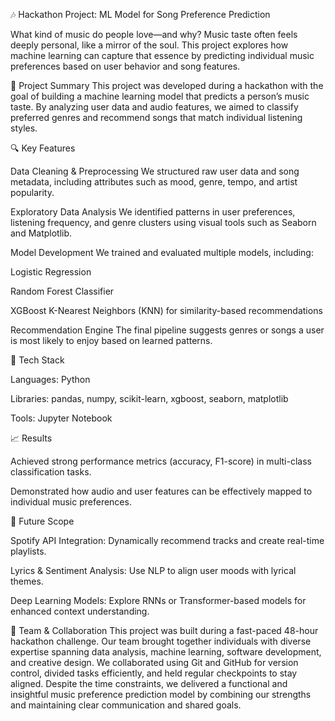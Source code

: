🎶 Hackathon Project: ML Model for Song Preference Prediction

What kind of music do people love—and why?
Music taste often feels deeply personal, like a mirror of the soul. This project explores how machine learning can capture that essence by predicting individual music preferences based on user behavior and song features.

📍 Project Summary
This project was developed during a hackathon with the goal of building a machine learning model that predicts a person’s music taste. By analyzing user data and audio features, we aimed to classify preferred genres and recommend songs that match individual listening styles.

🔍 Key Features

Data Cleaning & Preprocessing
We structured raw user data and song metadata, including attributes such as mood, genre, tempo, and artist popularity.

Exploratory Data Analysis
We identified patterns in user preferences, listening frequency, and genre clusters using visual tools such as Seaborn and Matplotlib.

Model Development
We trained and evaluated multiple models, including:

Logistic Regression

Random Forest Classifier

XGBoost
K-Nearest Neighbors (KNN) for similarity-based recommendations

Recommendation Engine
The final pipeline suggests genres or songs a user is most likely to enjoy based on learned patterns.

🧠 Tech Stack

Languages: Python

Libraries: pandas, numpy, scikit-learn, xgboost, seaborn, matplotlib

Tools: Jupyter Notebook

📈 Results

Achieved strong performance metrics (accuracy, F1-score) in multi-class classification tasks.

Demonstrated how audio and user features can be effectively mapped to individual music preferences.

🔄 Future Scope

Spotify API Integration: Dynamically recommend tracks and create real-time playlists.

Lyrics & Sentiment Analysis: Use NLP to align user moods with lyrical themes.

Deep Learning Models: Explore RNNs or Transformer-based models for enhanced context understanding.

👥 Team & Collaboration
This project was built during a fast-paced 48-hour hackathon challenge. Our team brought together individuals with diverse expertise spanning data analysis, machine learning, software development, and creative design. We collaborated using Git and GitHub for version control, divided tasks efficiently, and held regular checkpoints to stay aligned. Despite the time constraints, we delivered a functional and insightful music preference prediction model by combining our strengths and maintaining clear communication and shared goals.






